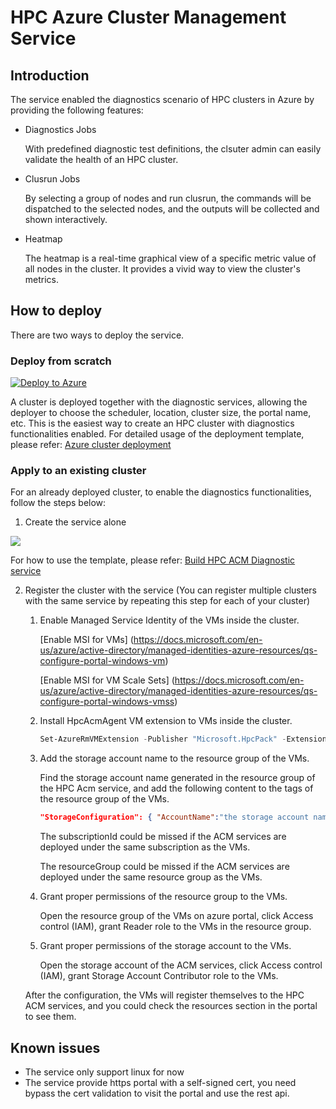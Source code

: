 # HPC Azure Cluster Management Service

## Introduction

The service enabled the diagnostics scenario of HPC clusters in Azure by providing the following features:

* Diagnostics Jobs

   With predefined diagnostic test definitions, the clsuter admin can easily validate the health of an HPC cluster.

* Clusrun Jobs

   By selecting a group of nodes and run clusrun, the commands will be dispatched to the selected nodes, and the outputs will be collected and shown interactively.

* Heatmap

   The heatmap is a real-time graphical view of a specific metric value of all nodes in the cluster. It provides a vivid way to view the cluster's metrics.

## How to deploy
There are two ways to deploy the service.
### Deploy from scratch

   <a href="https://portal.azure.com/#create/Microsoft.Template/uri/https%3A%2F%2Fraw.githubusercontent.com%2FEvanCui%2Fazure-hpc%2Fmaster%2FTemplates%2Fhpc-cluster%2Fazuredeploy.json" target="_blank">
      <img alt="Deploy to Azure" src="http://azuredeploy.net/deploybutton.png"/>
   </a>

   A cluster is deployed together with the diagnostic services, allowing the deployer to choose the scheduler, location, cluster size, the portal name, etc.
   This is the easiest way to create an HPC cluster with diagnostics functionalities enabled.
   For detailed usage of the deployment template, please refer: [Azure cluster deployment](https://github.com/EvanCui/azure-hpc/blob/master/Templates/hpc-cluster/README.md)
### Apply to an existing cluster
For an already deployed cluster, to enable the diagnostics functionalities, follow the steps below:
1. Create the service alone

   <a href="https://portal.azure.com/#create/Microsoft.Template/uri/https%3A%2F%2Fraw.githubusercontent.com%2FEvanCui%2Fhpc-acm%2Fmaster%2Fsrc%2Fdeployment%2Ftemplate%2Ftemplate.json" target="_blank">
  <img src="http://azuredeploy.net/deploybutton.png"/>
</a>

   For how to use the template, please refer: [Build HPC ACM Diagnostic service](https://github.com/EvanCui/hpc-acm/blob/master/src/deployment/template/README.md)
   
2. Register the cluster with the service (You can register multiple clusters with the same service by repeating this step for each of your cluster)

   1. Enable Managed Service Identity of the VMs inside the cluster.

      [Enable MSI for VMs] (https://docs.microsoft.com/en-us/azure/active-directory/managed-identities-azure-resources/qs-configure-portal-windows-vm)

      [Enable MSI for VM Scale Sets] (https://docs.microsoft.com/en-us/azure/active-directory/managed-identities-azure-resources/qs-configure-portal-windows-vmss)

   1. Install HpcAcmAgent VM extension to VMs inside the cluster.

      ```powershell
      Set-AzureRmVMExtension -Publisher "Microsoft.HpcPack" -ExtensionType "HpcAcmAgent" -ResourceGroupName $vm.ResourceGroupName -TypeHandlerVersion 1.0 -VMName $vm.Name -Location $vm.Location -Name "HpcAcmAgent"
      ```

   1. Add the storage account name to the resource group of the VMs.

      Find the storage account name generated in the resource group of the HPC Acm service, and add the following content to the tags of the resource group of the VMs.

      ```json
      "StorageConfiguration": { "AccountName":"the storage account name", "SubscriptionId":"<the subscription id of the ACM services>", "ResourceGroup":"the resource group containing the storage account" }
      ```

      The subscriptionId could be missed if the ACM services are deployed under the same subscription as the VMs.

      The resourceGroup could be missed if the ACM services are deployed under the same resource group as the VMs.

   1. Grant proper permissions of the resource group to the VMs.

      Open the resource group of the VMs on azure portal, click Access control (IAM), grant Reader role to the VMs in the resource group.

   1. Grant proper permissions of the storage account to the VMs.

      Open the storage account of the ACM services, click Access control (IAM), grant Storage Account Contributor role to the VMs.

   After the configuration, the VMs will register themselves to the HPC ACM services, and you could check the resources section in the portal to see them.

## Known issues
* The service only support linux for now
* The service provide https portal with a self-signed cert, you need bypass the cert validation to visit the portal and use the rest api.
